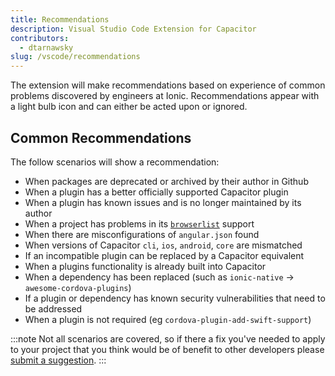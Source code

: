 ```yaml
---
title: Recommendations
description: Visual Studio Code Extension for Capacitor
contributors:
  - dtarnawsky
slug: /vscode/recommendations
---
```


The extension will make recommendations based on experience of common problems discovered by engineers at Ionic. Recommendations appear with a light bulb icon and can either be acted upon or ignored.

## Common Recommendations

The follow scenarios will show a recommendation:
- When packages are deprecated or archived by their author in Github
- When a plugin has a better officially supported Capacitor plugin
- When a plugin has known issues and is no longer maintained by its author
- When a project has problems in its [`browserlist`](https://github.com/browserslist/browserslist) support
- When there are misconfigurations of `angular.json` found
- When versions of Capacitor `cli`, `ios`, `android`, `core` are mismatched
- If an incompatible plugin can be replaced by a Capacitor equivalent
- When a plugins functionality is already built into Capacitor
- When a dependency has been replaced (such as `ionic-native` -> `awesome-cordova-plugins`)
- If a plugin or dependency has known security vulnerabilities that need to be addressed
- When a plugin is not required (eg `cordova-plugin-add-swift-support`)

:::note
Not all scenarios are covered, so if there a fix you've needed to apply to your project that you think would be of benefit to other developers please [submit a suggestion](https://github.com/ionic-team/vscode-extension/issues).
:::